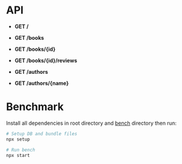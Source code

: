 # API
- **GET /**

- **GET /books**
- **GET /books/{id}**
- **GET /books/{id}/reviews**

- **GET /authors**
- **GET /authors/{name}**

# Benchmark
Install all dependencies in root directory and [bench](..) directory then run:
```sh
# Setup DB and bundle files
npx setup

# Run bench
npx start
```
